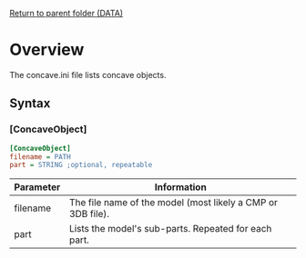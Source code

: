 [Return to parent folder (DATA)](../DATA/index.md)

# Overview

The concave.ini file lists concave objects.

## Syntax

### [ConcaveObject]
```ini
[ConcaveObject]
filename = PATH
part = STRING ;optional, repeatable
```
| Parameter | Information |
|--|--|
| filename | The file name of the model (most likely a CMP or 3DB file). |
| part | Lists the model's sub-parts. Repeated for each part. |
